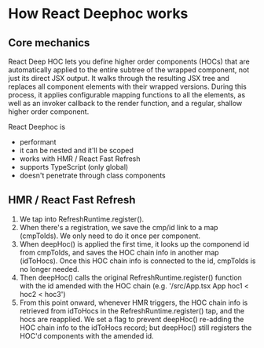 # How React Deephoc works

## Core mechanics

React Deep HOC lets you define higher order components (HOCs) that are automatically applied to the entire subtree of the wrapped component, not just its direct JSX output. It walks through the resulting JSX tree and replaces all component elements with their wrapped versions. During this process, it applies configurable mapping functions to all the elements, as well as an invoker callback to the render function, and a regular, shallow higher order component.

React Deephoc is
- performant
- it can be nested and it'll be scoped
- works with HMR / React Fast Refresh
- supports TypeScript (only global)
- doesn't penetrate through class components

## HMR / React Fast Refresh

1. We tap into RefreshRuntime.register().
2. When there's a registration, we save the cmp/id link to a map (cmpToIds). We only need to do it once per component.
3. When deepHoc() is applied the first time, it looks up the componend id from cmpToIds, and saves the HOC chain info in another map (idToHocs). Once this HOC chain info is connected to the id, cmpToIds is no longer needed.
4. Then deepHoc() calls the original RefreshRuntime.register() function with the id amended with the HOC chain (e.g. '/src/App.tsx App hoc1 < hoc2 < hoc3')
5. From this point onward, whenever HMR triggers, the HOC chain info is retrieved from idToHocs in the RefreshRuntime.register() tap, and the hocs are reapplied. We set a flag to prevent deepHoc() re-adding the HOC chain info to the idToHocs record; but deepHoc() still registers the HOC'd components with the amended id.

